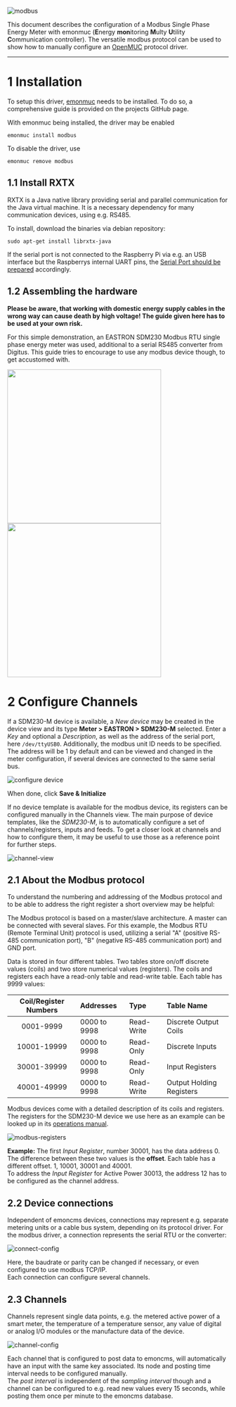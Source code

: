 ![modbus](img/modbus/modbus.png)

This document describes the configuration of a Modbus Single Phase Energy Meter with emonmuc (**E**nergy **mon**itoring **M**ulty **U**tility **C**ommunication controller). The versatile modbus protocol can be used to show how to manually configure an [OpenMUC](https://openmuc.org) protocol driver.


---------------

# 1 Installation

To setup this driver, [emonmuc](https://github.com/isc-konstanz/emonmuc/) needs to be installed. To do so, a comprehensive guide is provided on the projects GitHub page.

With emonmuc being installed, the driver may be enabled

~~~
emonmuc install modbus
~~~

To disable the driver, use

~~~
emonmuc remove modbus
~~~


## 1.1 Install RXTX 

RXTX is a Java native library providing serial and parallel communication for the Java virtual machine. It is a necessary dependency for many communication devices, using e.g. RS485.

To install, download the binaries via debian repository:

~~~
sudo apt-get install librxtx-java
~~~

If the serial port is not connected to the Raspberry Pi via e.g. an USB interface but the Raspberrys internal UART pins, the [Serial Port should be prepared](https://github.com/isc-konstanz/emonmuc/blob/master/docs/LinuxSerialPort.md) accordingly.


## 1.2 Assembling the hardware

**Please be aware, that working with domestic energy supply cables in the wrong way can cause death by high voltage! The guide given here has to be used at your own risk.**

For this simple demonstration, an EASTRON SDM230 Modbus RTU single phase energy meter was used, additional to a serial RS485 converter from Digitus.
This guide tries to encourage to use any modbus device though, to get accustomed with. 

<img src="img/modbus/modbus-prepare.png" height="350"> <img src="img/modbus/modbus-setup.jpg" height="350">


# 2 Configure Channels

If a SDM230-M device is available, a *New device* may be created in the device view and its type **Meter > EASTRON > SDM230-M** selected. Enter a *Key* and optional a *Description*, as well as the address of the serial port, here ``/dev/ttyUSB0``. Additionally, the modbus unit ID needs to be specified. The address will be 1 by default and can be viewed and changed in the meter configuration, if several devices are connected to the same serial bus.

![configure device](img/modbus/device-config.png)

When done, click **Save & Initialize**

If no device template is available for the modbus device, its registers can be configured manually in the Channels view. The main purpose of device templates, like the *SDM230-M*, is to automatically configure a set of channels/registers, inputs and feeds. To get a closer look at channels and how to configure them, it may be useful to use those as a reference point for further steps. 

![channel-view](img/modbus/channel-view.png)


## 2.1 About the Modbus protocol

To understand the numbering and addressing of the Modbus protocol and to be able to address the right register a short overview may be helpful: 

The Modbus protocol is based on a master/slave architecture. A master can be connected with several slaves.
For this example, the Modbus RTU (Remote Terminal Unit) protocol is used, utilizing a serial "A" (positive RS-485 communication port), "B" (negative RS-485 communication port) and GND port.  

Data is stored in four different tables. Two tables store on/off discrete values (coils) and two store numerical values (registers). The coils and registers each have a read-only table and read-write table. Each table has 9999 values:

| Coil/Register Numbers |    Addresses   |    Type    |        Table Name        |
|        :---:          |  :---          | :---       | :---                     |
|      0001-9999        |  0000 to 9998  | Read-Write | Discrete Output Coils    |
|     10001-19999       |  0000 to 9998  | Read-Only  | Discrete Inputs          |
|     30001-39999       |  0000 to 9998  | Read-Only  | Input Registers          |
|     40001-49999       |  0000 to 9998  | Read-Write | Output Holding Registers |

Modbus devices come with a detailed description of its coils and registers. The registers for the SDM230-M device we use here as an example can be looked up in its [operations manual](https://bg-etech.de/download/manual/SDM230-register.pdf).

![modbus-registers](img/modbus/modbus-register.png)

**Example:** The first *Input Register*, number 30001, has the data address 0. The difference between these two values is the **offset**. 
Each table has a different offset. 1, 10001, 30001 and 40001.  
To address the *Input Register* for Active Power 30013, the address 12 has to be configured as the channel address.


## 2.2 Device connections

Independent of emoncms devices, connections may represent e.g. separate metering units or a cable bus system, depending on its protocol driver. For the modbus driver, a connection represents the serial RTU or the converter:

![connect-config](img/modbus/connect-config.jpg)

Here, the baudrate or parity can be changed if necessary, or even configured to use modbus TCP/IP.  
Each connection can configure several channels.


## 2.3 Channels

Channels represent single data points, e.g. the metered active power of a smart meter, the temperature of a temperature sensor, any value of digital or analog I/O modules or the manufacture data of the device.

![channel-config](img/modbus/channel-config.jpg)

Each channel that is configured to post data to emoncms, will automatically have an input with the same key associated. Its node and posting time interval needs to be configured manually.  
The *post interval* is independent of the *sampling interval* though and a channel can be configured to e.g. read new values every 15 seconds, while posting them once per minute to the emoncms database.

